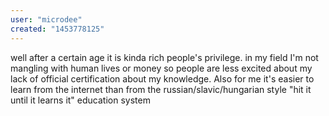 ```yaml
---
user: "microdee"
created: "1453778125"
---
```


well after a certain age it is kinda rich people's privilege. in my field I'm not mangling with human lives or money so people are less excited about my lack of official certification about my knowledge. Also for me it's easier to learn from the internet than from the russian/slavic/hungarian style "hit it until it learns it" education system

